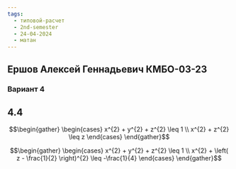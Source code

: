 ```yaml
---
tags:
  - типовой-расчет
  - 2nd-semester
  - 24-04-2024
  - матан
---
```


## Ершов Алексей Геннадьевич КМБО-03-23

### Вариант 4

## 4.4

$$\begin{gather}
\begin{cases}
x^{2} + y^{2} + z^{2} \leq 1 \\
x^{2} + z^{2} \leq z
\end{cases}
\end{gather}$$

$$\begin{gather}
\begin{cases}
x^{2} + y^{2} + z^{2} \leq 1 \\
x^{2} + \left( z - \frac{1}{2} \right)^{2} \leq -\frac{1}{4}
\end{cases}
\end{gather}$$